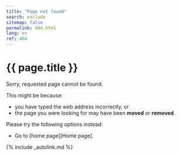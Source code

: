```yaml
---
title: "Page not found"
search: exclude
sitemap: false
permalink: 404.html
lang: en
ref: 404
---
```


# {{ page.title }}

Sorry, requested page cannot be found.

This might be because:
- you have typed the web address incorrectly, or
- the page you were looking for may have been __moved__ or **removed**.

Please try the following options instead:
- Go to [home page][Home page].

<!--
HTTP 404 Not Found
-->
[comment]: <> (Use search option to see if the page is available elsewhere)

{% include _autolink.md %}
